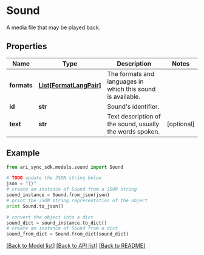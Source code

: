 # Sound

A media file that may be played back.

## Properties
Name | Type | Description | Notes
------------ | ------------- | ------------- | -------------
**formats** | [**List[FormatLangPair]**](FormatLangPair.md) | The formats and languages in which this sound is available. | 
**id** | **str** | Sound&#39;s identifier. | 
**text** | **str** | Text description of the sound, usually the words spoken. | [optional] 

## Example

```python
from ari_sync_sdk.models.sound import Sound

# TODO update the JSON string below
json = "{}"
# create an instance of Sound from a JSON string
sound_instance = Sound.from_json(json)
# print the JSON string representation of the object
print Sound.to_json()

# convert the object into a dict
sound_dict = sound_instance.to_dict()
# create an instance of Sound from a dict
sound_from_dict = Sound.from_dict(sound_dict)
```
[[Back to Model list]](../README.md#documentation-for-models) [[Back to API list]](../README.md#documentation-for-api-endpoints) [[Back to README]](../README.md)


